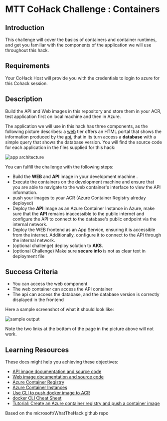 

# MTT CoHack Challenge : Containers


## Introduction

This challenge will cover the basics of containers and container runtimes, and get you familiar with the components of the application we will use throughout this hack.

## Requirements

Your CoHack Host will provide you with the credentials to login to azure for this Cohack session.

## Description

Build the API and Web images in this repository and store them in your ACR, test application first on local machine and then in Azure.

The application we will use in this hack has three components, as the following picture describes: a [web](./Resources/web) tier offers an HTML portal that shows the information produced by the [api](./Resources/api), that in its turn access a **database** with a simple query that shows the database version. You will find the source code for each application in the files supplied for this hack:

![app architecture](./images/app_arch.png)

You can fulfill the challenge with the following steps:

  - Build the **WEB** and **API** image in your development machine .
  - Execute the containers on the development machine and ensure that you are able to navigate to the web container's interface to view the API information.
  - push your images to your ACR (Azure Container Registry alreday deployed)
  - Deploy the **API** image as an Azure Container Instance in Azure, make sure that the **API** remains inaccessible to the public internet and configure the API to connect to the database's public endpoint via the internal network.
  - Deploy the WEB frontend as an App Service, ensuring it is accessible from the internet. Additionally, configure it to connect to the API through the internal network.
  - (optional challenge) deploy solution to **AKS**.
  - (optional Challenge) Make sure **secure info** is not as clear text in deployment file

## Success Criteria

- You can access the web component
- The web container can access the API container
- The api can access the database, and the database version is correctly displayed in the frontend

Here a sample screenshot of what it should look like:

![sample output](./images/aci_web.png)

Note the two links at the bottom of the page in the picture above will not work.


## Learning Resources

These docs might help you achieving these objectives:

- [API image documentation and source code](./Resources/api/README.md)
- [Web image documentation and source code](./Resources/web/README.md)
- [Azure Container Registry](https://docs.microsoft.com/azure/container-registry/container-registry-intro)
- [Azure Container Instances](https://docs.microsoft.com/azure/container-instances/)
- [Use CLI to push docker image to ACR](https://learn.microsoft.com/en-us/azure/container-registry/container-registry-get-started-docker-cli?tabs=azure-cli)
- [docker CLI Cheat Sheet](https://docs.docker.com/get-started/docker_cheatsheet.pdf)
- [Tutorial: Create an Azure container registry and push a container image](https://learn.microsoft.com/en-us/azure/container-instances/container-instances-tutorial-prepare-acr)

Based on the microsoft/WhatTheHack github repo
